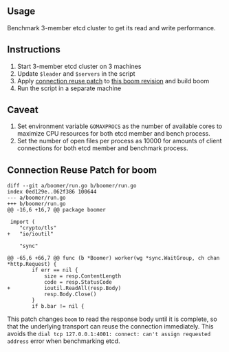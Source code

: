 ## Usage

Benchmark 3-member etcd cluster to get its read and write performance.

## Instructions

1. Start 3-member etcd cluster on 3 machines
2. Update `$leader` and `$servers` in the script
3. Apply [connection reuse patch](#connection-reuse-patch-for-boom) to [this boom revision](https://github.com/rakyll/boom/commit/79153762c259a71f2febd651a619c8b20d0f5178) and build boom
3. Run the script in a separate machine

## Caveat

1. Set environment variable `GOMAXPROCS` as the number of available cores to maximize CPU resources for both etcd member and bench process.
2. Set the number of open files per process as 10000 for amounts of client connections for both etcd member and benchmark process.

## Connection Reuse Patch for boom

```
diff --git a/boomer/run.go b/boomer/run.go
index 0ed129e..062f386 100644
--- a/boomer/run.go
+++ b/boomer/run.go
@@ -16,6 +16,7 @@ package boomer

 import (
 	"crypto/tls"
+	"io/ioutil"

 	"sync"

@@ -65,6 +66,7 @@ func (b *Boomer) worker(wg *sync.WaitGroup, ch chan *http.Request) {
 		if err == nil {
 			size = resp.ContentLength
 			code = resp.StatusCode
+			ioutil.ReadAll(resp.Body)
 			resp.Body.Close()
 		}
 		if b.bar != nil {
```

This patch changes `boom` to read the response body until it is complete, so that the underlying transport can reuse the connection immediately. This avoids the `dial tcp 127.0.0.1:4001: connect: can't assign requested address` error when benchmarking etcd.
